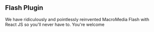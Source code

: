## Flash Plugin

We have ridiculously and pointlessly reinvented MacroMedia Flash with React JS so you'll never have to. You're welcome

